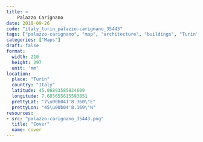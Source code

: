 ```yaml
---
title: > 
    Palazzo Carignano
date: 2018-09-26
code: "italy_turin_palazzo-carignano_35443"
tags: ["palazzo-carignano", "map", "architecture", "buildings", "Turin", "Italy"]
categories: ["Maps"]
draft: false
format:
  width: 210
  height: 297
  unit: 'mm'
location:
  place: "Turin"
  country: "Italy"
  latitude: 45.06893585824609
  longitude: 7.685655615593851
  prettyLat: "7\u00b041'8.360\"E"
  prettyLon: "45\u00b04'8.169\"N"
resources:
- src: "palazzo-carignano_35443.png"
  title: "Cover"
  name: cover
---
```

